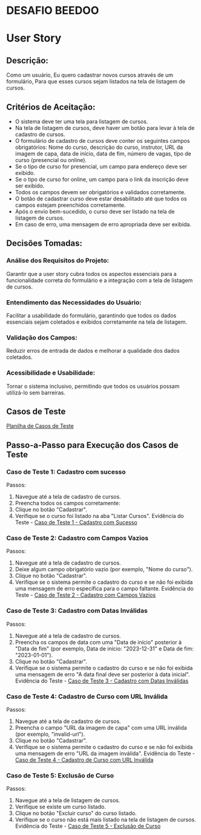 # DESAFIO BEEDOO

# User Story

## **Descrição:**
Como um usuário,
Eu quero cadastrar novos cursos através de um formulário,
Para que esses cursos sejam listados na tela de listagem de cursos.

## **Critérios de Aceitação:**
- O sistema deve ter uma tela para listagem de cursos.
- Na tela de listagem de cursos, deve haver um botão para levar à tela de cadastro de cursos.
- O formulário de cadastro de cursos deve conter os seguintes campos obrigatórios: Nome do curso, descrição do curso, instrutor, URL da imagem de capa, data de início, data de fim, número de vagas, tipo de curso (presencial ou online).
- Se o tipo de curso for presencial, um campo para endereço deve ser exibido.
- Se o tipo de curso for online, um campo para o link da inscrição deve ser exibido.
- Todos os campos devem ser obrigatórios e validados corretamente.
- O botão de cadastrar curso deve estar desabilitado até que todos os campos estejam preenchidos corretamente.
- Após o envio bem-sucedido, o curso deve ser listado na tela de listagem de cursos.
- Em caso de erro, uma mensagem de erro apropriada deve ser exibida.

## Decisões Tomadas:

### Análise dos Requisitos do Projeto:
Garantir que a user story cubra todos os aspectos essenciais para a funcionalidade correta do formulário e a integração com a tela de listagem de cursos.

### Entendimento das Necessidades do Usuário:
Facilitar a usabilidade do formulário, garantindo que todos os dados essenciais sejam coletados e exibidos corretamente na tela de listagem.

### Validação dos Campos:
Reduzir erros de entrada de dados e melhorar a qualidade dos dados coletados.

### Acessibilidade e Usabilidade:
Tornar o sistema inclusivo, permitindo que todos os usuários possam utilizá-lo sem barreiras.

## Casos de Teste
[Planilha de Casos de Teste](https://docs.google.com/spreadsheets/d/1Qr71w3px3hI-8yiCwXC1dDrGrHwPp5-AjKKGXFb2R6Y/edit?usp=sharing)

## Passo-a-Passo para Execução dos Casos de Teste

### Caso de Teste 1: Cadastro com sucesso
Passos:
1. Navegue até a tela de cadastro de cursos.
2. Preencha todos os campos corretamente:
3. Clique no botão "Cadastrar".
4. Verifique se o curso foi listado na aba "Listar Cursos".
  Evidência do Teste - [Caso de Teste 1 - Cadastro com Sucesso](https://drive.google.com/file/d/17_yecmiT2vCArfUdKgqiu1Z7gVcwXOrM/view?usp=drive_link)

### Caso de Teste 2: Cadastro com Campos Vazios
Passos:
1. Navegue até a tela de cadastro de cursos.
2. Deixe algum campo obrigatório vazio (por exemplo, "Nome do curso").
3. Clique no botão "Cadastrar".
4. Verifique se o sistema permite o cadastro do curso e se não foi exibida uma mensagem de erro específica para o campo faltante.
  Evidência do Teste - [Caso de Teste 2 - Cadastro com Campos Vazios](https://drive.google.com/file/d/113nUypCKq4MBqKodn5IOKvmhNl7CX-Ax/view?usp=drive_link)

### Caso de Teste 3: Cadastro com Datas Inválidas
Passos:
1. Navegue até a tela de cadastro de cursos.
2. Preencha os campos de data com uma "Data de início" posterior à "Data de fim" (por exemplo, Data de início: "2023-12-31" e Data de fim: "2023-01-01").
4. Clique no botão "Cadastrar".
5. Verifique se o sistema permite o cadastro do curso e se não foi exibida uma mensagem de erro "A data final deve ser posterior à data inicial".
  Evidência do Teste - [Caso de Teste 3 - Cadastro com Datas Inválidas](https://drive.google.com/file/d/1flaJ-C41w77ezAZfxl-ZJXjs8_Nu8rzJ/view?usp=drive_link)

### Caso de Teste 4: Cadastro de Curso com URL Inválida
Passos:
1. Navegue até a tela de cadastro de cursos.
2. Preencha o campo "URL da imagem de capa" com uma URL inválida (por exemplo, "invalid-url").
3. Clique no botão "Cadastrar".
4. Verifique se o sistema permite o cadastro do curso e se não foi exibida uma mensagem de erro "URL da imagem inválida".
  Evidência do Teste - [Caso de Teste 4 - Cadastro de Curso com URL Inválida](https://drive.google.com/file/d/1UtYai5R6L749iQmO60HlIFo3kcTt6Eo0/view?usp=drive_link)

### Caso de Teste 5: Exclusão de Curso
Passos:
1. Navegue até a tela de listagem de cursos.
2. Verifique se existe um curso listado.
3. Clique no botão "Excluir curso" do curso listado.
4. Verifique se o curso não está mais listado na tela de listagem de cursos.
  Evidência do Teste - [Caso de Teste 5 - Exclusão de Curso](https://drive.google.com/file/d/1KH-DO64lvAv_DW-jfiUKYrp14E1Qiiny/view?usp=drive_link)
